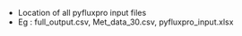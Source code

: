 - Location of all pyfluxpro input files
- Eg : full_output.csv, Met_data_30.csv, pyfluxpro_input.xlsx
